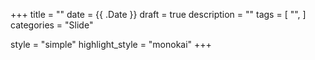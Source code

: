 +++
title = ""
date = {{ .Date }}
draft = true
description = ""
tags = [
    "",
]
categories = "Slide"

style = "simple"
highlight_style = "monokai"
+++


